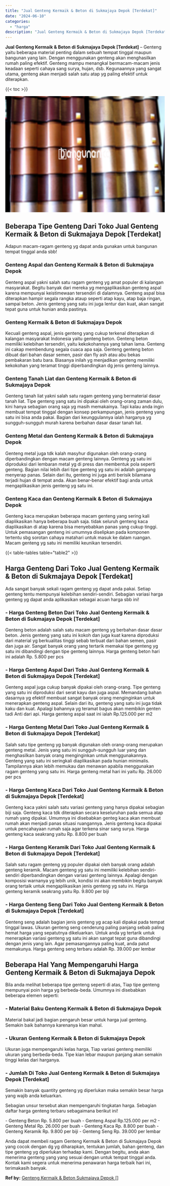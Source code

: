 ```yaml
---
title: "Jual Genteng Kermaik & Beton di Sukmajaya Depok [Terdekat]"
date: "2024-06-10"
categories: 
  - "harga"
description: "Jual Genteng Kermaik & Beton di Sukmajaya Depok [Terdekat]. Anda dapat membeli ragam Genteng Kermaik & Beton di Sukmajaya Depok yang cocok dengan dg yg dihar..."
---
```


**Jual Genteng Kermaik & Beton di Sukmajaya Depok \[Terdekat\]** – Genteng yaitu beberapa material penting dalam sebuah tempat tinggal maupun bangunan yang lain. Dengan menggunakan genteng akan menghasilkan rumah paling efektif. Genteng mampu menangkal bermacam-macam jenis keadaan seperti cahaya sang surya, hujan, dsb. Kegunaannya yang sangat utama, genteng akan menjadi salah satu atap yg paling efektif untuk diterapkan.

{{< toc >}}

![Jual Genteng Kermaik & Beton di Sukmajaya Depok [Terdekat]](/images/genteng-minimalis-murah13.png)

## Beberapa Tipe Genteng Dari Toko Jual Genteng Kermaik & Beton di Sukmajaya Depok \[Terdekat\]

Adapun macam-ragam genteng yg dapat anda gunakan untuk bangunan tempat tinggal anda sbb!

### Genteng Aspal dan Genteng Kermaik & Beton di Sukmajaya Depok

Genteng aspal yakni salah satu ragam genteng yg amat populer di kalangan masyarakat. Begitu banyak dari mereka yg mengaplikasikan genteng aspal karena mempunyai keistimewaan tersendiri di dalamnya. Genteng aspal bisa diterapkan hampir segala rangka ataup seperti atap kayu, atap baja ringan, sampai beton. Jenis genteng yang satu ini juga lentur dan kuat, akan sangat tepat guna untuk hunian anda pastinya.

### Genteng Kermaik & Beton di Sukmajaya Depok

Kecuali genteng aspal, jenis genteng yang cukup terkenal diterapkan di kalangan masyarakat Indonesia yaitu genteng beton. Genteng beton memiliki kelebihan tersendiri, yaitu kekokohannya yang tahan lama. Genteng ini cakap membendung segala cuaca apa saja. Genteng genteng beton dibuat dari bahan dasar semen, pasir dan fly ash atau abu bekas pembakaran batu bara. Biasanya inilah yg menjadikan genteng memiliki kekokohan yang teramat tinggi diperbandingkan dg jenis genteng lainnya.

### Genteng Tanah Liat dan Genteng Kermaik & Beton di Sukmajaya Depok

Genteng tanah liat yakni salah satu ragam genteng yang bermaterial dasar tanah liat. Tipe genteng yang satu ini dipakai oleh orang-orang zaman dulu, kini hanya sebagian orang saja yg masih memakainya. Tapi kalau anda ingin membuat tempat tinggal dengan konsep perkampungan, jenis genteng yang satu ini bisa anda pakai. Bagian dari keunggulannya ialah harganya yg sungguh-sungguh murah karena berbahan dasar dasar tanah liat.

### Genteng Metal dan Genteng Kermaik & Beton di Sukmajaya Depok

Genteng metal juga tdk kalah masyhur digunakan oleh orang-orang diperbandingkan dengan macam genteng lainnya. Genteng yg satu ini diproduksi dari lembaran metal yg di press dan membentuk pola seperti genteng. Bagian nilai lebih dari tipe genteng yg satu ini adalah gampang menyerap panas. Selain dari itu, genteng ini juga anti berisik bilamana terjadi hujan di tempat anda. Akan benar-benar efektif bagi anda untuk mengaplikasikan jenis genteng yg satu ini.

### Genteng Kaca dan Genteng Kermaik & Beton di Sukmajaya Depok

Genteng kaca merupakan beberapa macam genteng yang sering kali diaplikasikan hanya beberapa buah saja. tidak seluruh genteng kaca diaplikasikan di atap karena bisa menyebabkan panas yang cukup tinggi. Untuk pemasangan genteng ini umumnya diselipkan pada komponen tertentu sbg sorotan cahaya matahari untuk masuk ke dalam ruangan. Macam genteng yg satu ini memiliki keunikan tersendiri.

{{< table-tables table="table2" >}}

## Harga Genteng Dari Toko Jual Genteng Kermaik & Beton di Sukmajaya Depok \[Terdekat\]

Ada sangat banyak sekali ragam genteng yg dapat anda pakai. Setiap genteng tentu mempunyai kelebihan sendiri-sendiri. Sebagian variasi harga genteng yg dapat anda aplikasikan sebagai acuan harga sbb ini!

### \- Harga Genteng Beton Dari Toko Jual Genteng Kermaik & Beton di Sukmajaya Depok \[Terdekat\]

Genteng beton adalah salah satu macam genteng yg berbahan dasar dasar beton. Jenis genteng yang satu ini kokoh dan juga kuat karena diproduksi dari material yg berkualitas tinggi sebab terbuat dari bahan semen, pasir dan juga air. Sangat banyak orang yang tertarik memakai tipe genteng yg satu ini dibandingi dengan tipe genteng lainnya. Harga genteng beton hari ini adalah Rp. 5.800 per pcs

### \- Harga Genteng Aspal Dari Toko Jual Genteng Kermaik & Beton di Sukmajaya Depok \[Terdekat\]

Genteng aspal juga cukup banyak dipakai oleh orang-orang. Tipe genteng yang satu ini diproduksi dari serat kayu dan juga aspal. Memandang bahan dasarnya yg efektif membuat sangat banyak orang menginginkan untuk menerapkan genteng aspal. Selain dari itu, genteng yang satu ini juga tidak kaku dan kuat. Apalagi bahannya yg teramat bagus akan membikin genten tadi Anti dari api. Harga genteng aspal saat ini ialah Rp.125.000 per m2

### \- Harga Genteng Metal Dari Toko Jual Genteng Kermaik & Beton di Sukmajaya Depok \[Terdekat\]

Salah satu tipe genteng yg banyak digunakan oleh orang-orang merupakan genteng metal. Jenis yang satu ini sungguh-sungguh luar yang dan menghasilkan banyak orang menginginkan untuk menggunakannya. Genteng yang satu ini seringkali diaplikasikan pada hunian minimalis. Tampilannya akan lebih memukau dan menawan apabila menggunakan ragam genteng yang satu ini. Harga genteng metal hari ini yaitu Rp. 26.000 per pcs

### \- Harga Genteng Kaca Dari Toko Jual Genteng Kermaik & Beton di Sukmajaya Depok \[Terdekat\]

Genteng kaca yakni salah satu variasi genteng yang hanya dipakai sebagian biji saja. Genteng kaca tdk diterapkan secara keseluruhan pada semua atap rumah yang dipakai. Umumnya ini disebabkan genteg kaca akan membuat rumah akan menjadi panas situasi ruangannya. Jenis genteng kaca dipakai untuk pencahayaan rumah saja agar terkena sinar sang surya. Harga genteng kaca seakrang yaitu Rp. 8.800 per buah

### \- Harga Genteng Keramik Dari Toko Jual Genteng Kermaik & Beton di Sukmajaya Depok \[Terdekat\]

Salah satu ragam genteng yg populer dipakai oleh banyak orang adalah genteng keramik. Macam genteng yg satu ini memiliki kelebihan sendiri-sendiri diperbandingkan dengan variasi genteng lainnya. Apalagi dengan komposisi warnanya yg lebih unik, kondisi ini akan membikin begitu banyak orang tertaik untuk mengaplikasikan jenis genteng yg satu ini. Harga genteng keramik seakrang yaitu Rp. 9.800 per biji

### \- Harga Genteng Seng Dari Toko Jual Genteng Kermaik & Beton di Sukmajaya Depok \[Terdekat\]

Genteng seng adalah bagian jenis genteng yg acap kali dipakai pada tempat tinggal lawas. Ukuran genteng seng cenderung paling panjang sebab paling hemat harga yang sepatutnya dikeluarkan. Untuk anda yg tertarik untuk menerapkan variasi genteng yg satu ini akan sangat tepat guna dibandingi dengan jenis yang lain. Agar pemasangannya paling kuat, anda patut memakunya. Harga genteng seng terbaru adalah Rp. 39.000 per lembar

## Beberapa Hal Yang Mempengaruhi Harga Genteng Kermaik & Beton di Sukmajaya Depok

Bila anda melihat beberapa tipe genteng seperti di atas, Tiap tipe genteng mempunyai poin harga yg berbeda-beda. Umumnya ini disebabkan beberapa elemen seperti:

### \- Material Baku Genteng Kermaik & Beton di Sukmajaya Depok

Material bakal jadi bagian pengaruh besar untuk harga jual genteng. Semakin baik bahannya karenanya kian mahal.

### \- Ukuran Genteng Kermaik & Beton di Sukmajaya Depok

Ukuran juga mempengaruhi kelas harga, Tiap variasi genteng memiliki ukuran yang berbeda-beda. Tipe kian lebar maupun panjang akan semakin tinggi kelas dari harganya.

### \- Jumlah Di Toko Jual Genteng Kermaik & Beton di Sukmajaya Depok \[Terdekat\]

Semakin banyak quantity genteng yg diperlukan maka semakin besar harga yang wajib anda keluarkan.

Sebagian unsur tersebut akan mempengaruhi tingkatan harga. Sebagian daftar harga genteng terbaru sebagaimana berikut ini!

\- Genteng Beton Rp. 5.800 per buah - Genteng Aspal Rp.125.000 per m2 - Genteng Metal Rp. 26.000 per buah - Genteng Kaca Rp. 8.800 per buah - Genteng Keramik Rp. 9.800 per biji - Genteng Seng Rp. 39.000 per lembar

Anda dapat membeli ragam Genteng Kermaik & Beton di Sukmajaya Depok yang cocok dengan dg yg diharapkan, tentukan jumlah, bahan genteng, dan tipe genteng yg diperlukan terhadap kami. Dengan begitu, anda akan menerima genteng yang yang sesuai dengan untuk tempat tinggal anda. Kontak kami segera untuk menerima penawaran harga terbaik hari ini, terimakasih banyak.

**Ref by:**  [Genteng Kermaik & Beton  Sukmajaya Depok []](https://id.wikipedia.org/wiki/Genteng)
